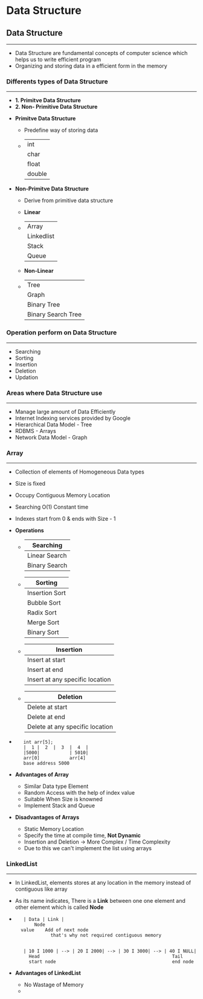 # Data Structure

## Data Structure
***
- Data Structure are fundamental concepts of computer science which helps us to write efficient program
- Organizing and storing data in a efficient form in the memory

### Differents types of Data Structure
***
* **1. Primitve Data Structure**
* **2. Non- Primitive Data Structure**

- **Primitve Data Structure**
  - Predefine way of storing data
  - |         |
    |----|
    | int     |
    | char    |
    | float   |
    | double  |
    
- **Non-Primitve Data Structure**
  - Derive from primitive data structure
  - **Linear**
   - |       |
     |-------|
     | Array |
     | Linkedlist |
     | Stack |
     | Queue |
     
  - **Non-Linear**
   - |         |
     |---------|
     | Tree |
     | Graph |
     | Binary Tree |
     | Binary Search Tree |
     
 ### Operation perform on Data Structure
 ***
   - Searching
   - Sorting
   - Insertion
   - Deletion
   - Updation
   
 ### Areas where Data Structure use
 ***
   - Manage large amount of Data Efficiently
   - Internet Indexing services provided by Google
   - Hierarchical Data Model - Tree
   - RDBMS - Arrays
   - Network Data Model - Graph
   
  
 ### **Array**
 ***
   - Collection of elements of Homogeneous Data types
   - Size is fixed
   - Occupy Contiguous Memory Location
   - Searching O(1) Constant time
   - Indexes start from 0 & ends with Size - 1
   
- **Operations**
   - |Searching|
     |---------|
     | Linear Search |
     | Binary Search |
   - | Sorting  |
     |----------|
     | Insertion Sort |
     | Bubble Sort |
     | Radix Sort |
     | Merge Sort |
     | Binary Sort |
   - | Insertion |
     |-----------|
     | Insert at start |
     | Insert at end 
     | Insert at any specific location |
     
   - | Deletion |
     |----------|
     | Delete at start |
     | Delete at end |
     | Delete at any specific location |
   
 - ```code
      int arr[5];
      |  1 |  2  |  3  |  4  | 
      |5000|           | 5010|
      arr[0]           arr[4]
      base address 5000
   ```
   
- **Advantages of Array**
   - Similar Data type Element
   - Random Access with the help of index value
   - Suitable When Size is knowned
   - Implement Stack and Queue
   
- **Disadvantages of Arrays**
   - Static Memory Location
   - Specify the time at compile time, **Not Dynamic**
   - Insertion and Deletion -> More Complex / Time Complexity
   - Due to this we can't implement the list using arrays
   
 
 
### **LinkedList**
***
   - In LinkedList, elements stores at any location in the memory instead of contiguous like array
   - As its name indicates, There is a **Link** between one one element and other element which is called **Node**
   - ```code
        | Data | Link |
            Node
       value    Add of next node
                  that's why not required contiguous memory
               
        
        | 10 I 1000 | --> | 20 I 2000| --> | 30 I 3000| --> | 40 I NULL|
          Head                                                 Tail
          start node                                           end node
     ```
     
 
- **Advantages of LinkedList**
   - No Wastage of Memory
   - 

















